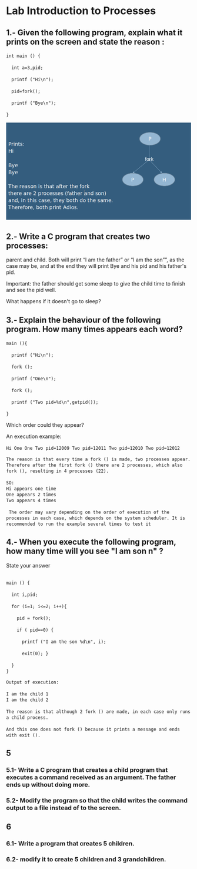 # Lab Introduction to Processes

##  1.- Given the following program, explain what it prints on the screen and state the reason :

````
int main () {

  int a=3,pid;

  printf ("Hi\n");

  pid=fork();

  printf ("Bye\n");

}
````
![Exercise01](img/Exercise01.png)


##  2.- Write a C program that creates two processes:

parent and child. Both will print “I am the father” or “I am the son””, as the case may be, and at the end they will print Bye and his pid and his father's
pid.

Important: the father should get some sleep to give the child time to finish and see the pid well. 

What happens if it doesn't go to sleep?

##  3.- Explain the behaviour of the following program. How many times appears each word?

````
main (){

  printf ("Hi\n");

  fork ();

  printf ("One\n");

  fork ();

  printf ("Two pid=%d\n",getpid());

}
````

Which order could they appear?

An execution example:

``
Hi
One
One
Two pid=12009
Two pid=12011
Two pid=12010
Two pid=12012
``

````
The reason is that every time a fork () is made, two processes appear. Therefore after the first fork () there are 2 processes, which also fork (), resulting in 4 processes (22).

SO:
Hi appears one time
One appears 2 times
Two appears 4 times

 The order may vary depending on the order of execution of the processes in each case, which depends on the system scheduler. It is recommended to run the example several times to test it
````

##  4.- When you execute the following program, how many time will you see "I am son n" ? 

State your answer

````

main () {

  int i,pid;

  for (i=1; i<=2; i++){

    pid = fork();

    if ( pid==0) {

      printf ("I am the son %d\n", i);

      exit(0); }

  }
}

````

````
Output of execution:
 
I am the child 1
I am the child 2
 
The reason is that although 2 fork () are made, in each case only runs a child process. 

And this one does not fork () because it prints a message and ends with exit (). 
````

##  5

### 5.1- Write a C program that creates a child program that executes a command received as an argument. The father ends up without doing more.

###  5.2- Modify the program so that the child writes the command output to a file instead of to the screen.

##  6

###  6.1- Write a program that creates 5 children.

###  6.2- modify it to create 5 children and 3 grandchildren.


